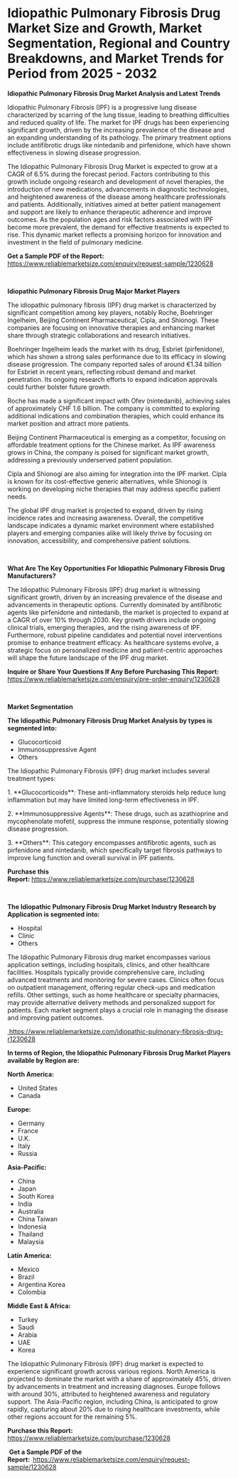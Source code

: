 <p><h1>Idiopathic Pulmonary Fibrosis Drug Market Size and Growth, Market Segmentation, Regional and Country Breakdowns, and Market Trends for Period from 2025 -  2032</h1></p><p><strong>Idiopathic Pulmonary Fibrosis Drug Market Analysis and Latest Trends</strong></p>
<p><p>Idiopathic Pulmonary Fibrosis (IPF) is a progressive lung disease characterized by scarring of the lung tissue, leading to breathing difficulties and reduced quality of life. The market for IPF drugs has been experiencing significant growth, driven by the increasing prevalence of the disease and an expanding understanding of its pathology. The primary treatment options include antifibrotic drugs like nintedanib and pirfenidone, which have shown effectiveness in slowing disease progression.</p><p>The Idiopathic Pulmonary Fibrosis Drug Market is expected to grow at a CAGR of 6.5% during the forecast period. Factors contributing to this growth include ongoing research and development of novel therapies, the introduction of new medications, advancements in diagnostic technologies, and heightened awareness of the disease among healthcare professionals and patients. Additionally, initiatives aimed at better patient management and support are likely to enhance therapeutic adherence and improve outcomes. As the population ages and risk factors associated with IPF become more prevalent, the demand for effective treatments is expected to rise. This dynamic market reflects a promising horizon for innovation and investment in the field of pulmonary medicine.</p></p>
<p><strong>Get a Sample PDF of the Report:&nbsp;</strong> <a href="https://www.reliablemarketsize.com/enquiry/request-sample/1230628?utm_campaign=3518&utm_medium=2&utm_source=Github&utm_content=ia&utm_term=19042025&utm_id=idiopathic-pulmonary-fibrosis-drug">https://www.reliablemarketsize.com/enquiry/request-sample/1230628</a></p>
<p>&nbsp;</p>
<p><strong>Idiopathic Pulmonary Fibrosis Drug Major Market Players</strong></p>
<p><p>The idiopathic pulmonary fibrosis (IPF) drug market is characterized by significant competition among key players, notably Roche, Boehringer Ingelheim, Beijing Continent Pharmaceutical, Cipla, and Shionogi. These companies are focusing on innovative therapies and enhancing market share through strategic collaborations and research initiatives.</p><p>Boehringer Ingelheim leads the market with its drug, Esbriet (pirfenidone), which has shown a strong sales performance due to its efficacy in slowing disease progression. The company reported sales of around €1.34 billion for Esbriet in recent years, reflecting robust demand and market penetration. Its ongoing research efforts to expand indication approvals could further bolster future growth.</p><p>Roche has made a significant impact with Ofev (nintedanib), achieving sales of approximately CHF 1.6 billion. The company is committed to exploring additional indications and combination therapies, which could enhance its market position and attract more patients.</p><p>Beijing Continent Pharmaceutical is emerging as a competitor, focusing on affordable treatment options for the Chinese market. As IPF awareness grows in China, the company is poised for significant market growth, addressing a previously underserved patient population.</p><p>Cipla and Shionogi are also aiming for integration into the IPF market. Cipla is known for its cost-effective generic alternatives, while Shionogi is working on developing niche therapies that may address specific patient needs.</p><p>The global IPF drug market is projected to expand, driven by rising incidence rates and increasing awareness. Overall, the competitive landscape indicates a dynamic market environment where established players and emerging companies alike will likely thrive by focusing on innovation, accessibility, and comprehensive patient solutions.</p></p>
<p>&nbsp;</p>
<p><strong>What Are The Key Opportunities For Idiopathic Pulmonary Fibrosis Drug Manufacturers?</strong></p>
<p><p>The Idiopathic Pulmonary Fibrosis (IPF) drug market is witnessing significant growth, driven by an increasing prevalence of the disease and advancements in therapeutic options. Currently dominated by antifibrotic agents like pirfenidone and nintedanib, the market is projected to expand at a CAGR of over 10% through 2030. Key growth drivers include ongoing clinical trials, emerging therapies, and the rising awareness of IPF. Furthermore, robust pipeline candidates and potential novel interventions promise to enhance treatment efficacy. As healthcare systems evolve, a strategic focus on personalized medicine and patient-centric approaches will shape the future landscape of the IPF drug market.</p></p>
<p><strong>Inquire or Share Your Questions If Any Before Purchasing This Report:</strong> <a href="https://www.reliablemarketsize.com/enquiry/pre-order-enquiry/1230628?utm_campaign=3518&utm_medium=2&utm_source=Github&utm_content=ia&utm_term=19042025&utm_id=idiopathic-pulmonary-fibrosis-drug">https://www.reliablemarketsize.com/enquiry/pre-order-enquiry/1230628</a></p>
<p>&nbsp;</p>
<p><strong>Market Segmentation</strong></p>
<p><strong>The Idiopathic Pulmonary Fibrosis Drug Market Analysis by types is segmented into:</strong></p>
<p><ul><li>Glucocorticoid</li><li>Immunosuppressive Agent</li><li>Others</li></ul></p>
<p><p>The Idiopathic Pulmonary Fibrosis (IPF) drug market includes several treatment types: </p><p>1. **Glucocorticoids**: These anti-inflammatory steroids help reduce lung inflammation but may have limited long-term effectiveness in IPF.</p><p>2. **Immunosuppressive Agents**: These drugs, such as azathioprine and mycophenolate mofetil, suppress the immune response, potentially slowing disease progression.</p><p>3. **Others**: This category encompasses antifibrotic agents, such as pirfenidone and nintedanib, which specifically target fibrosis pathways to improve lung function and overall survival in IPF patients.</p></p>
<p><strong>Purchase this Report:&nbsp;</strong><a href="https://www.reliablemarketsize.com/purchase/1230628?utm_campaign=3518&utm_medium=2&utm_source=Github&utm_content=ia&utm_term=19042025&utm_id=idiopathic-pulmonary-fibrosis-drug">https://www.reliablemarketsize.com/purchase/1230628</a></p>
<p>&nbsp;</p>
<p><strong>The Idiopathic Pulmonary Fibrosis Drug Market Industry Research by Application is segmented into:</strong></p>
<p><ul><li>Hospital</li><li>Clinic</li><li>Others</li></ul></p>
<p><p>The Idiopathic Pulmonary Fibrosis drug market encompasses various application settings, including hospitals, clinics, and other healthcare facilities. Hospitals typically provide comprehensive care, including advanced treatments and monitoring for severe cases. Clinics often focus on outpatient management, offering regular check-ups and medication refills. Other settings, such as home healthcare or specialty pharmacies, may provide alternative delivery methods and personalized support for patients. Each market segment plays a crucial role in managing the disease and improving patient outcomes.</p></p>
<p><a href="https://www.reliablemarketsize.com/idiopathic-pulmonary-fibrosis-drug-r1230628?utm_campaign=3518&utm_medium=2&utm_source=Github&utm_content=ia&utm_term=19042025&utm_id=idiopathic-pulmonary-fibrosis-drug">&nbsp;https://www.reliablemarketsize.com/idiopathic-pulmonary-fibrosis-drug-r1230628</a></p>
<p><strong>In terms of Region, the Idiopathic Pulmonary Fibrosis Drug Market Players available by Region are:</strong></p>
<p>
    <p> <strong> North America: </strong>
        <ul>
            <li>United States</li>
            <li>Canada</li>
        </ul>
        </p> 
    <p> <strong> Europe: </strong>
        <ul>
            <li>Germany</li>
            <li>France</li>
            <li>U.K.</li>
            <li>Italy</li>
            <li>Russia</li>
        </ul>
        </p> 
    <p> <strong> Asia-Pacific: </strong>
        <ul>
            <li>China</li>
            <li>Japan</li>
            <li>South Korea</li>
            <li>India</li>
            <li>Australia</li>
            <li>China Taiwan</li>
            <li>Indonesia</li>
            <li>Thailand</li>
            <li>Malaysia</li>
        </ul>
        </p> 
    <p> <strong> Latin America: </strong>
        <ul>
            <li>Mexico</li>
            <li>Brazil</li>
            <li>Argentina Korea</li>
            <li>Colombia</li>
        </ul>
        </p> 
    <p> <strong> Middle East & Africa: </strong>
        <ul>
            <li>Turkey</li>
            <li>Saudi</li>
            <li>Arabia</li>
            <li>UAE</li>
            <li>Korea</li>
        </ul>
    </p>
    </p>
<p><p>The Idiopathic Pulmonary Fibrosis (IPF) drug market is expected to experience significant growth across various regions. North America is projected to dominate the market with a share of approximately 45%, driven by advancements in treatment and increasing diagnoses. Europe follows with around 30%, attributed to heightened awareness and regulatory support. The Asia-Pacific region, including China, is anticipated to grow rapidly, capturing about 20% due to rising healthcare investments, while other regions account for the remaining 5%.</p></p>
<p><strong>Purchase this Report: </strong><a href="https://www.reliablemarketsize.com/purchase/1230628?utm_campaign=3518&utm_medium=2&utm_source=Github&utm_content=ia&utm_term=19042025&utm_id=idiopathic-pulmonary-fibrosis-drug">https://www.reliablemarketsize.com/purchase/1230628</a></p>
<p>&nbsp;<strong>Get a Sample PDF of the Report:&nbsp;&nbsp;</strong><a href="https://www.reliablemarketsize.com/enquiry/request-sample/1230628?utm_campaign=3518&utm_medium=2&utm_source=Github&utm_content=ia&utm_term=19042025&utm_id=idiopathic-pulmonary-fibrosis-drug">https://www.reliablemarketsize.com/enquiry/request-sample/1230628</a></p>
<p><strong></strong></p>
<p><p></p><p></p><p></p></p>